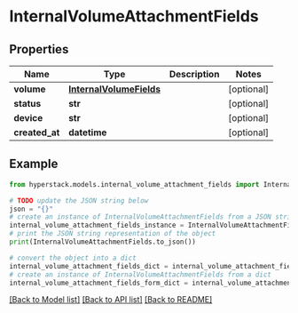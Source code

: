 # InternalVolumeAttachmentFields


## Properties

Name | Type | Description | Notes
------------ | ------------- | ------------- | -------------
**volume** | [**InternalVolumeFields**](InternalVolumeFields.md) |  | [optional] 
**status** | **str** |  | [optional] 
**device** | **str** |  | [optional] 
**created_at** | **datetime** |  | [optional] 

## Example

```python
from hyperstack.models.internal_volume_attachment_fields import InternalVolumeAttachmentFields

# TODO update the JSON string below
json = "{}"
# create an instance of InternalVolumeAttachmentFields from a JSON string
internal_volume_attachment_fields_instance = InternalVolumeAttachmentFields.from_json(json)
# print the JSON string representation of the object
print(InternalVolumeAttachmentFields.to_json())

# convert the object into a dict
internal_volume_attachment_fields_dict = internal_volume_attachment_fields_instance.to_dict()
# create an instance of InternalVolumeAttachmentFields from a dict
internal_volume_attachment_fields_form_dict = internal_volume_attachment_fields.from_dict(internal_volume_attachment_fields_dict)
```
[[Back to Model list]](../README.md#documentation-for-models) [[Back to API list]](../README.md#documentation-for-api-endpoints) [[Back to README]](../README.md)



